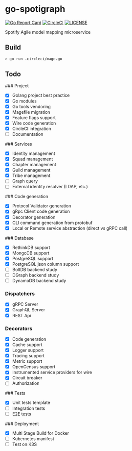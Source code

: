# go-spotigraph

[![Go Report Card](https://goreportcard.com/badge/github.com/Zenithar/go-spotigraph)](https://goreportcard.com/report/github.com/Zenithar/go-spotigraph)
[![CircleCI](https://circleci.com/gh/Zenithar/go-spotigraph.svg?style=svg)](https://circleci.com/gh/Zenithar/go-spotigraph)
[![LICENSE](https://img.shields.io/github/license/Zenithar/go-spotigraph.svg)](https://github.com/Zenithar/go-spotigraph/blob/master/LICENSE)

Spotify Agile model mapping microservice

## Build

```sh
> go run .circleci/mage.go
```

## Todo

### Project

- [x] Golang project best practice
- [x] Go modules
- [x] Go tools vendoring
- [x] Magefile migration
- [x] Feature flags support
- [x] Wire code generation
- [x] CircleCI integration
- [ ] Documentation

### Services

- [x] Identity management
- [x] Squad management
- [x] Chapter management
- [x] Guild management
- [x] Tribe management
- [ ] Graph query
- [ ] External identity resolver (LDAP, etc.)

### Code generation

- [x] Protocol Validator generation
- [x] gRpc Client code generation
- [x] Decorator generation
- [x] CLI command generation from protobuf
- [x] Local or Remote service abstraction (direct vs gRPC call)

### Database

- [x] RethinkDB support
- [x] MongoDB support
- [x] PostgreSQL support
- [x] PostgreSQL json column support
- [ ] BoltDB backend study
- [ ] DGraph backend study
- [ ] DynamoDB backend study

### Dispatchers

- [x] gRPC Server
- [x] GraphQL Server
- [x] REST Api

### Decorators

- [x] Code generation
- [x] Cache support
- [x] Logger support
- [x] Tracing support
- [x] Metric support
- [x] OpenCensus support
- [x] Instrumented service providers for wire
- [x] Circuit breaker
- [ ] Authorization

### Tests

- [x] Unit tests template
- [ ] Integration tests
- [ ] E2E tests

### Deployment

- [x] Multi Stage Build for Docker
- [ ] Kubernetes manifest
- [ ] Test on K3S
